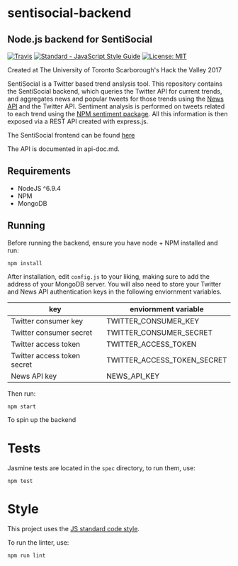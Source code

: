 # sentisocial-backend
## Node.js backend for SentiSocial

[![Travis](https://img.shields.io/travis/SentiSocial/sentisocial-backend.svg)](https://travis-ci.org/SentiSocial/sentisocial-backend)
[![Standard - JavaScript Style Guide](https://img.shields.io/badge/code_style-standard-brightgreen.svg)](http://standardjs.com/)
[![License: MIT](https://img.shields.io/badge/license-MIT-brightgreen.svg)](https://github.com/SentiSocial/sentisocial-backend/blob/master/LICENSE)


Created at The University of Toronto Scarborough's Hack the Valley 2017

SentiSocial is a Twitter based trend anslysis tool.
This repository contains the SentiSocial backend, which queries the Twitter API
for current trends, and aggregates news and popular tweets for those trends
using the [News API](https://newsapi.org/) and the Twitter API. Sentiment
analysis is performed on tweets related to each trend using the [NPM sentiment
package](https://www.npmjs.com/package/sentiment). All this information is then
exposed via a REST API created with express.js.

The SentiSocial frontend can be found [here](https://github.com/SentiSocial/sentisocial-frontend)

The API is documented in api-doc.md.

## Requirements

* NodeJS ^6.9.4
* NPM
* MongoDB

## Running

Before running the backend, ensure you have node + NPM installed and run:

`npm install`

After installation, edit `config.js` to your liking, making sure to add the
address of your MongoDB server. You will also need to store your Twitter and
News API authentication keys in the following enviornment variables.

| key                         | enviornment variable        |
|-----------------------------|-----------------------------|
| Twitter consumer key        | TWITTER_CONSUMER_KEY        |
| Twitter consumer secret     | TWITTER_CONSUMER_SECRET     |
| Twitter access token        | TWITTER_ACCESS_TOKEN        |
| Twitter access token secret | TWITTER_ACCESS_TOKEN_SECRET |
| News API key                | NEWS_API_KEY                |

Then run:

`npm start`

To spin up the backend

# Tests

Jasmine tests are located in the `spec` directory, to run them, use:

`npm test`

# Style

This project uses the [JS standard code style](http://standardjs.com).

To run the linter, use:

`npm run lint`
